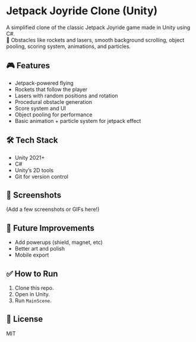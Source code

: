 # Jetpack Joyride Clone (Unity)

A simplified clone of the classic Jetpack Joyride game made in Unity using C#.  
🚀 Obstacles like rockets and lasers, smooth background scrolling, object pooling, scoring system, animations, and particles.

## 🎮 Features
- Jetpack-powered flying
- Rockets that follow the player
- Lasers with random positions and rotation
- Procedural obstacle generation
- Score system and UI
- Object pooling for performance
- Basic animation + particle system for jetpack effect

## 🛠️ Tech Stack
- Unity 2021+
- C#
- Unity’s 2D tools
- Git for version control

## 📸 Screenshots
(Add a few screenshots or GIFs here!)

## 🎯 Future Improvements
- Add powerups (shield, magnet, etc)
- Better art and polish
- Mobile export

## ✅ How to Run
1. Clone this repo.
2. Open in Unity.
3. Run `MainScene`.

## 📄 License
MIT
